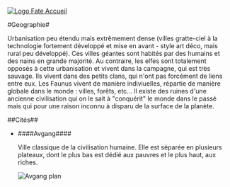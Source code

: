 [![Logo Fate Accueil](../ressources/img/power_fate.png)](../index.html)
<script type="text/javascript" src="../js/list.js"></script>

#Geographie#

Urbanisation peu étendu mais extrêmement dense (villes gratte-ciel à la technologie fortement développé et mise en avant - style art déco, mais rural peu développé).
Ces villes géantes sont habités par des humains et des nains en grande majorité. 
Au contraire, les elfes sont totalement opposés à cette urbanisation et vivent dans la campagne, qui est très sauvage. Ils vivent dans des petits clans, qui n'ont pas forcément de liens entre eux.
Les Faunus vivent de manière indiviuelles, répartie de manière globale dans le monde : villes, forêts, etc...
Il existe des ruines d'une ancienne civilisation qui on le sait à "conquérit" le monde dans le passé mais qui pour une raison inconnu à disparu de la surface de la planète.

##Cités##

* ####Avgang####

  Ville classique de la civilisation humaine. Elle est séparée en plusieurs plateaux, dont le plus bas est dédié aux pauvres et le plus haut, aux riches.
  
  ![Avgang plan](../ressources/docs/blueprints/avgang_profile_plan.jpg)